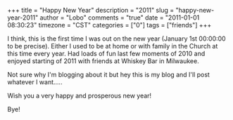 +++
title = "Happy New Year"
description = "2011"
slug = "happy-new-year-2011"
author = "Lobo"
comments = "true"
date = "2011-01-01 08:30:23"
timezone = "CST"
categories = ["0"]
tags = ["friends"]
+++

I think, this is the first time I was out on the new year (January 1st 00:00:00 to be precise). Either I used to be at home or with family in the Church at this time every year. Had loads of fun last few moments of 2010 and enjoyed starting of 2011 with friends at Whiskey Bar in Milwaukee.

Not sure why I'm blogging about it but hey this is my blog and I'll post whatever I want.....

Wish you a very happy and prosperous new year!

Bye!
